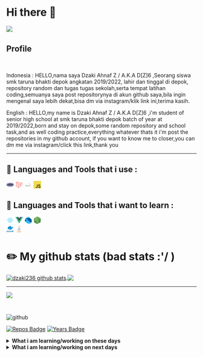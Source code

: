 # Hi there 👋
<img src="https://avatars.githubusercontent.com/u/61301953?v=4" style="width:20%;"/>
<h2>Profile</h2>
<br>

Indonesia : HELLO,nama saya Dzaki Ahnaf Z / A.K.A D[Z]6 ,Seorang siswa smk taruna bhakti depok angkatan 2019/2022, lahir dan tinggal di depok, repository random dan tugas tugas sekolah,serta tempat latihan coding,semuanya saya post repositorynya di akun github saya,bila ingin mengenal saya lebih dekat,bisa dm via instagram/klik link ini,terima kasih.

English : HELLO,my name is Dzaki Ahnaf Z / A.K.A D[Z]6 ,i'm student of senior high school at smk taruna bhakti depok batch of year at 2019/2022,born and stay on depok,some random repository and school task,and as well coding practice,everything whatever thats it i'm post the repositories in my github account, if you want to know me to closer,you can dm me via instagram/click this link,thank you
<!-- ## Introduce my name -->
<!-- **dzaki236/dzaki236** is a ✨ _special_ ✨ repository because its `README.md` (this file) appears on your GitHub profile. -->

<!-- Here are some ideas to get you started: -->
---
## 🔧 Languages and Tools that i use :

<code><img height="20" src="https://raw.githubusercontent.com/github/explore/80688e429a7d4ef2fca1e82350fe8e3517d3494d/topics/php/php.png"></code>
<code><img height="20" src="https://raw.githubusercontent.com/github/explore/80688e429a7d4ef2fca1e82350fe8e3517d3494d/topics/laravel/laravel.png"></code>
<code><img height="20" src="https://raw.githubusercontent.com/github/explore/80688e429a7d4ef2fca1e82350fe8e3517d3494d/topics/mysql/mysql.png"></code> 
<code><img height="20" src="https://raw.githubusercontent.com/github/explore/5c058a388828bb5fde0bcafd4bc867b5bb3f26f3/topics/javascript/javascript.png"></code>

<!-- - 🔭 I’m currently working on Laravel & React Native -->
## 🌱 Languages and Tools that i want to learn : 
<code><img height="20" src="https://raw.githubusercontent.com/github/explore/80688e429a7d4ef2fca1e82350fe8e3517d3494d/topics/react/react.png"></code>
<code><img height="20" src="https://raw.githubusercontent.com/github/explore/80688e429a7d4ef2fca1e82350fe8e3517d3494d/topics/vue/vue.png"></code>
<code><img height="20" src="https://raw.githubusercontent.com/github/explore/80688e429a7d4ef2fca1e82350fe8e3517d3494d/topics/dart/dart.png"></code>
<code><img height="20" src="https://raw.githubusercontent.com/github/explore/80688e429a7d4ef2fca1e82350fe8e3517d3494d/topics/nodejs/nodejs.png"></code>   
<code><img height="20" src="https://raw.githubusercontent.com/github/explore/80688e429a7d4ef2fca1e82350fe8e3517d3494d/topics/docker/docker.png"></code>
<code><img height="20" src="https://raw.githubusercontent.com/github/explore/80688e429a7d4ef2fca1e82350fe8e3517d3494d/topics/java/java.png"></code>

# ✏️ My github stats (bad stats :'/ ) 
<div style="width:100%; ">
<a href="https://github-readme-stats.vercel.app/api?username=dzaki236&show_icons=true&include_all_commits=true&theme=dark">
  <img align="center" height="200" src="https://github-readme-stats.vercel.app/api?username=dzaki236&show_icons=true&include_all_commits=true&theme=dark" alt="dzaki236 github stats" />
</a>
<a href="https://github-readme-stats.vercel.app/api/top-langs/?username=dzaki236&theme=dark">
  <img align="center" height="200" src="https://github-readme-stats.vercel.app/api/top-langs/?username=dzaki236&theme=dark" />
</a>
</div>
<hr/>
<!-- <h3 align="left"> My Github Stats:</h3> -->
<img src="https://github-profile-trophy.vercel.app/?username=dzaki236&theme=dracula&column=3&margin-w=15&margin-h=15 (https://github.com/ryo-ma/github-profile-trophy)">

#
![github](https://img.shields.io/badge/dzaki236-000000?style=for-the-badge&logo=GitHub&logoColor=white)

[![Repos Badge](https://badges.pufler.dev/repos/dzaki236)](https://badges.pufler.dev/repos/dzaki236)
[![Years Badge](https://badges.pufler.dev/years/dzaki236)](https://badges.pufler.dev)

<details>
 <summary><strong>What i am learning/working on these days</strong></summary>
    - 🔭 I’m currently working on Backend (today) </br>
    - 🌱 I’m currently learning Php,Javascript and Docker </br>
    - 👯 I’m looking to collaborate on Website Project, Web Apps. </br>
    - 🤔 I’m looking for help with pro of programming. hehe </br>
    - 💬 Ask me about anything.</br>
    - 📫 How to reach me: <a href="mailto:uidzaki@gmail.com">Email me!</a>  </br>
    - 😄 Pronouns: He/Him </br>
    - ⚡ Fun fact: ... </br>
</details>
<details>
 <summary><strong>What i am learning/working on next days</strong></summary>
    - 📱 Mobile Developer (Flutter) <br>
    - 😣 Fullstack Developer (<b>If possible
  </b>) <br>
    - 
</details>
  

